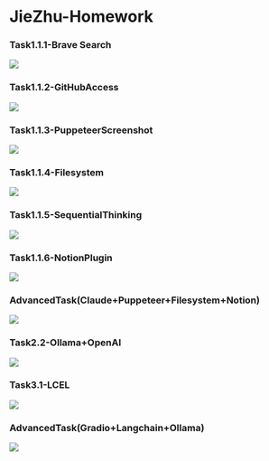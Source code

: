 # JieZhu-Homework
### Task1.1.1-Brave Search

![](class1/Task1.1.1-BraveSearch.PNG)

### Task1.1.2-GitHubAccess

![](class1/Task1.1.2-GitHubAccess.PNG)

### Task1.1.3-PuppeteerScreenshot

![](class1/Task1.1.3-PuppeteerScreenshot.PNG)

### Task1.1.4-Filesystem

![](class1/Task1.1.4-FilesystemCreation.PNG)

### Task1.1.5-SequentialThinking

![](class1/Task1.1.5-SequentialThinking.PNG)

### Task1.1.6-NotionPlugin

![](class1/Task1.1.6-NotionPlugin.PNG)

### AdvancedTask(Claude+Puppeteer+Filesystem+Notion)

![](class1/AdvancedTask(Claude+Puppeteer+Filesystem+Notion).PNG)

### Task2.2-Ollama+OpenAI

![](class1/Task2.2-Ollama+OpenAI.PNG)

### Task3.1-LCEL

![](class1/Task3.1-LCEL.PNG)

### AdvancedTask(Gradio+Langchain+Ollama)

![](class1/AdvancedTask(Gradio+Langchain+Ollama).PNG)
